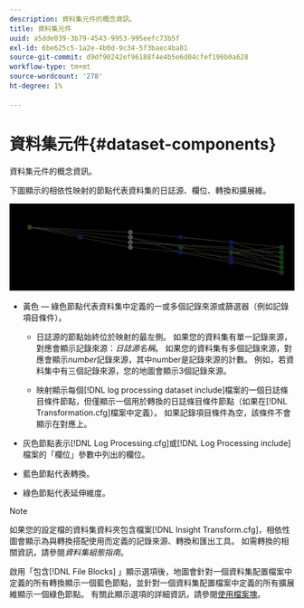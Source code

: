 ```yaml
---
description: 資料集元件的概念資訊。
title: 資料集元件
uuid: a5dde039-3b79-4543-9953-995eefc73b5f
exl-id: 6be625c5-1a2e-4b0d-9c34-5f3baec4ba81
source-git-commit: d9df90242ef96188f4e4b5e6d04cfef196b0a628
workflow-type: tm+mt
source-wordcount: '278'
ht-degree: 1%

---
```


# 資料集元件{#dataset-components}

資料集元件的概念資訊。

下圖顯示的相依性映射的節點代表資料集的日誌源、欄位、轉換和擴展維。

![](assets/vis_DependencyMap.png)

* 黃色 — 綠色節點代表資料集中定義的一或多個記錄來源或篩選器（例如記錄項目條件）。

   * 日誌源的節點始終位於映射的最左側。 如果您的資料集有單一記錄來源，對應會顯示記錄來源：*日誌源名稱*。 如果您的資料集有多個記錄來源，對應會顯示&#x200B;*number*&#x200B;記錄來源，其中number是記錄來源的計數。 例如，若資料集中有三個記錄來源，您的地圖會顯示3個記錄來源。

   * 映射顯示每個[!DNL log processing dataset include]檔案的一個日誌條目條件節點，但僅顯示一個用於轉換的日誌條目條件節點（如果在[!DNL Transformation.cfg]檔案中定義）。 如果記錄項目條件為空，該條件不會顯示在對應上。

* 灰色節點表示[!DNL Log Processing.cfg]或[!DNL Log Processing include]檔案的「欄位」參數中列出的欄位。

* 藍色節點代表轉換。
* 綠色節點代表延伸維度。

>[!NOTE]
>
>如果您的設定檔的資料集資料夾包含檔案[!DNL Insight Transform.cfg]，相依性圖會顯示為與轉換搭配使用而定義的記錄來源、轉換和匯出工具。 如需轉換的相關資訊，請參閱&#x200B;*資料集組態指南*。

啟用「包含[!DNL File Blocks] 」顯示選項後，地圖會針對一個資料集配置檔案中定義的所有轉換顯示一個藍色節點，並針對一個資料集配置檔案中定義的所有擴展維顯示一個綠色節點。 有關此顯示選項的詳細資訊，請參閱[使用檔案塊](../../../../../home/c-get-started/c-admin-intrf/c-dataset-mgrs/c-dep-maps/c-wkg-file-blocks.md#concept-3652bbabfbd34449a5f842d8aa598efc)。
